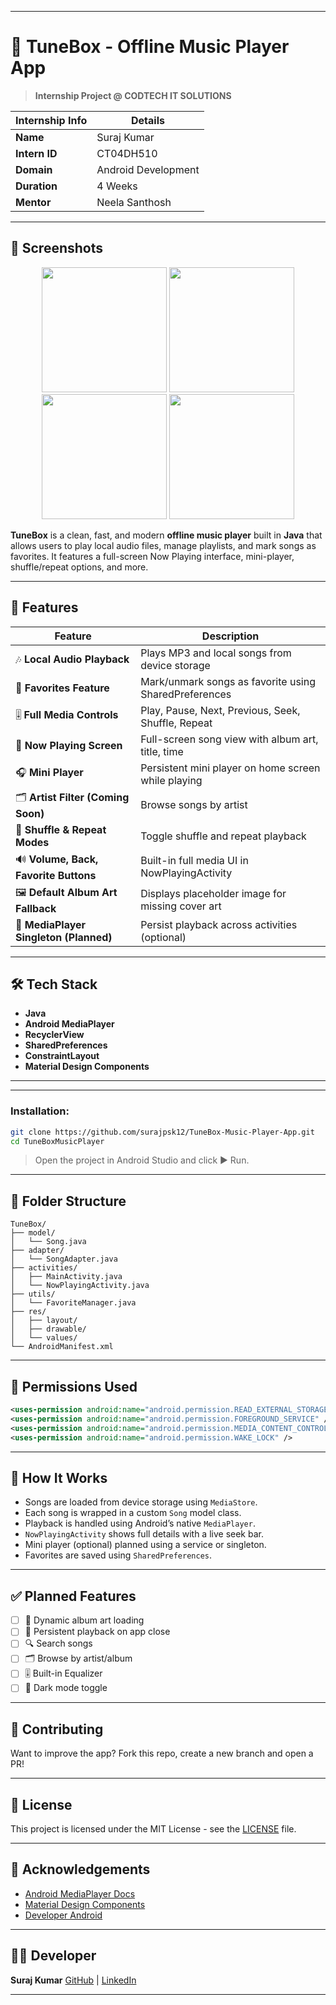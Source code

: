 
---

# 🎵 TuneBox - Offline Music Player App

> **Internship Project @ CODTECH IT SOLUTIONS**

| Internship Info | Details             |
| --------------- | ------------------- |
| **Name**        | Suraj Kumar         |
| **Intern ID**   | CT04DH510           |
| **Domain**      | Android Development |
| **Duration**    | 4 Weeks             |
| **Mentor**      | Neela Santhosh      |

---

## 📸 Screenshots

<p align="center">
  <img src="https://github.com/user-attachments/assets/1061eefd-8f52-4d61-9d2a-c9f771faccfa" width="200" />
 <img src="https://github.com/user-attachments/assets/505d0b00-b3a5-4d58-baff-eb1ebcfb3ffa" width="200" />
 <img src="https://github.com/user-attachments/assets/82a15057-5560-4265-9f36-af92b7144525" width="200"/>
 <img src="https://github.com/user-attachments/assets/f2ec4a25-3c64-4a93-a527-648d9443d971" width="200"/>
</p>

**TuneBox** is a clean, fast, and modern **offline music player** built in **Java** that allows users to play local audio files, manage playlists, 
and mark songs as favorites. It features a full-screen Now Playing interface, mini-player, shuffle/repeat options, and more.

---

## 🚀 Features

| Feature                                | Description                                           |
| -------------------------------------- | ----------------------------------------------------- |
| 🎶 **Local Audio Playback**            | Plays MP3 and local songs from device storage         |
| 🧡 **Favorites Feature**               | Mark/unmark songs as favorite using SharedPreferences |
| 🎚️ **Full Media Controls**            | Play, Pause, Next, Previous, Seek, Shuffle, Repeat    |
| 🎵 **Now Playing Screen**              | Full-screen song view with album art, title, time     |
| 🎧 **Mini Player**                     | Persistent mini player on home screen while playing   |
| 🗂️ **Artist Filter (Coming Soon)**    | Browse songs by artist                                |
| 🔄 **Shuffle & Repeat Modes**          | Toggle shuffle and repeat playback                    |
| 🔊 **Volume, Back, Favorite Buttons**  | Built-in full media UI in NowPlayingActivity          |
| 🖼️ **Default Album Art Fallback**     | Displays placeholder image for missing cover art      |
| 🧠 **MediaPlayer Singleton (Planned)** | Persist playback across activities (optional)         |

---

## 🛠 Tech Stack

* **Java**
* **Android MediaPlayer**
* **RecyclerView**
* **SharedPreferences**
* **ConstraintLayout**
* **Material Design Components**

---


---

### Installation:

```bash
git clone https://github.com/surajpsk12/TuneBox-Music-Player-App.git
cd TuneBoxMusicPlayer
```

> Open the project in Android Studio and click ▶️ Run.

---

## 📂 Folder Structure

```plaintext
TuneBox/
├── model/
│   └── Song.java
├── adapter/
│   └── SongAdapter.java
├── activities/
│   ├── MainActivity.java
│   └── NowPlayingActivity.java
├── utils/
│   └── FavoriteManager.java
├── res/
│   ├── layout/
│   ├── drawable/
│   └── values/
└── AndroidManifest.xml
```

---

## 🔐 Permissions Used

```xml
<uses-permission android:name="android.permission.READ_EXTERNAL_STORAGE" />
<uses-permission android:name="android.permission.FOREGROUND_SERVICE" />
<uses-permission android:name="android.permission.MEDIA_CONTENT_CONTROL" />
<uses-permission android:name="android.permission.WAKE_LOCK" />
```

---

## 🧠 How It Works

* Songs are loaded from device storage using `MediaStore`.
* Each song is wrapped in a custom `Song` model class.
* Playback is handled using Android’s native `MediaPlayer`.
* `NowPlayingActivity` shows full details with a live seek bar.
* Mini player (optional) planned using a service or singleton.
* Favorites are saved using `SharedPreferences`.

---

## ✅ Planned Features

* [ ] 🎨 Dynamic album art loading
* [ ] 🔁 Persistent playback on app close
* [ ] 🔍 Search songs
* [ ] 🗂 Browse by artist/album
* [ ] 🎚 Built-in Equalizer
* [ ] 🌙 Dark mode toggle

---

## 🤝 Contributing

Want to improve the app? Fork this repo, create a new branch and open a PR!

---

## 📄 License

This project is licensed under the MIT License - see the [LICENSE](LICENSE) file.

---

## 🙌 Acknowledgements

* [Android MediaPlayer Docs](https://developer.android.com/reference/android/media/MediaPlayer)
* [Material Design Components](https://m3.material.io/)
* [Developer Android](https://developer.android.com/)

---

## 👨‍💻 Developer

**Suraj Kumar**
[GitHub](https://github.com/surajpsk12) | [LinkedIn](https://linkedin.com/in/surajvansh12)

---
